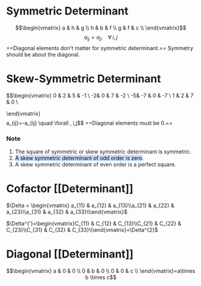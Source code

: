 # Symmetric Determinant
$$\begin{vmatrix}
a & h & g \\
h & b & f \\
g & f & c \\
\end{vmatrix}$$
$$a_{ij}=a_{ji} \quad \forall \,i,j$$
==Diagonal elements don't matter for symmetric determinant.==
Symmetry should be about the diagonal.

# Skew-Symmetric Determinant
$$\begin{vmatrix}
0 & 2 & 5 & -1 \\
 -2& 0 & 7 & -2 \\
 -5& -7 & 0 & -7 \\
 1 & 2 & 7 & 0 \\

\end{vmatrix}$$
$$a_{ij}=-a_{ij} \quad \forall \, i,j$$
==Diagonal elements must be 0.==
### Note
1. The square of symmetric or skew symmetric determinant is symmetric.
2. <mark style="background: #ADCCFFA6;">A skew symmetric determinant of odd order is zero</mark>.
3. A skew symmetric determinant of even order is a perfect square.


# Cofactor [[Determinant]] 
$\Delta = \begin{vmatrix} a_{11}       & a_{12} & a_{13}\\a_{21}       & a_{22} & a_{23}\\a_{31}       & a_{32} & a_{33}\\\end{vmatrix}$

$\Delta^{'}=\begin{vmatrix}C_{11}       & C_{12} & C_{13}\\C_{21}       & C_{22} & C_{23}\\C_{31}       & C_{32} & C_{33}\\\end{vmatrix}=\Delta^{2}$

# Diagonal [[Determinant]] 
$$\begin{vmatrix}
a & 0 & 0 \\
0 & b & 0 \\
0 & 0 & c \\
\end{vmatrix}=a\times b \times c$$